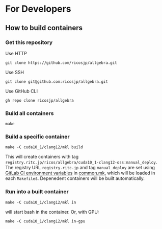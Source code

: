 For Developers
===============

How to build containers
-----------------------

### Get this repository

Use HTTP

```
git clone https://github.com/ricosjp/allgebra.git
```

Use SSH

```
git clone git@github.com:ricosjp/allgebra.git
```

Use GitHub CLI

```
gh repo clone ricosjp/allgebra
```

### Build all containers

```
make
```

### Build a specific container

```
make -C cuda10_1/clang12/mkl build
```

This will create containers with tag `registry.ritc.jp/ricos/allgebra/cuda10_1-clang12-oss:manual_deploy`.
The registry URL `registry.ritc.jp` and tag `manual_deploy` are set using [GitLab CI environment variables][gitlab-ci-env] in [common.mk](./common.mk),
which will be loaded in each `Makefile`s.
Depenedent containers will be built automatically.

[gitlab-ci-env]: https://docs.gitlab.com/ee/ci/variables/#list-all-environment-variables

### Run into a built container

```
make -C cuda10_1/clang12/mkl in
```

will start bash in the container. Or, with GPU:

```
make -C cuda10_1/clang12/mkl in-gpu
```
